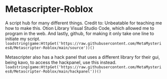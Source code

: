 # Metascripter-Roblox
A script hub for many different things.
Credit to:
Unbeatable for teaching me how to make this.
Otion Library
Visual Studio Code, which allowed me to program in the web.
And lastly, github, for making it only take one line to initiate my script.
`loadstring(game:HttpGet('https://raw.githubusercontent.com/MetaMysteries8/Metascripter-Roblox/main/source'))()`

Metascripter also has a hack panel that uses a different library for their gui, being kavo, to access the hackpanel, use this instead.
`loadstring(game:HttpGet('https://raw.githubusercontent.com/MetaMysteries8/Metascripter-Roblox/main/hackpanel'))()`

